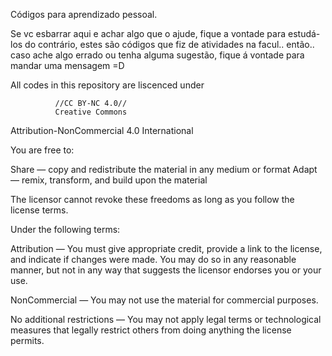 Códigos para aprendizado pessoal.

Se vc esbarrar aqui e achar algo que o ajude, fique a vontade para estudá-los 
do contrário, estes são códigos que fiz de atividades na facul.. então.. caso ache algo errado ou tenha alguma sugestão, fique á vontade para mandar uma mensagem =D


All codes in this repository are liscenced under 

              //CC BY-NC 4.0//
			  Creative Commons
  Attribution-NonCommercial 4.0 International
  
You are free to:

Share — copy and redistribute the material in any medium or format
Adapt — remix, transform, and build upon the material

The licensor cannot revoke these freedoms as long as you follow the license terms.

Under the following terms:


Attribution — You must give appropriate credit, provide a link to the license, and indicate if changes were made. You may do so in any reasonable manner, but not in any way that suggests the licensor endorses you or your use.

NonCommercial — You may not use the material for commercial purposes.

No additional restrictions — You may not apply legal terms or technological measures that legally restrict others from doing anything the license permits.